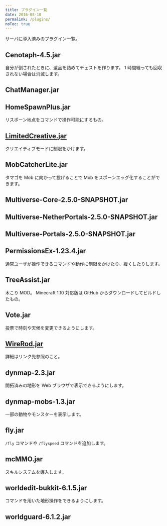 ```yaml
---
title: プラグイン一覧
date: 2016-08-10
permalink: /plugins/
noToc: true
---
```


サーバに導入済みのプラグイン一覧。

## Cenotaph-4.5.jar
自分が倒されたときに、遺品を詰めてチェストを作ります。
1 時間経っても回収されない場合は消滅します。

## ChatManager.jar

## HomeSpawnPlus.jar
リスポーン地点をコマンドで操作可能にするもの。

## [LimitedCreative.jar](https://dev.bukkit.org/bukkit-plugins/limited-creative)
クリエイティブモードに制限をかけます。

## MobCatcherLite.jar
タマゴを Mob に向かって投げることで Mob をスポーンエッグ化することができます。

## Multiverse-Core-2.5.0-SNAPSHOT.jar

## Multiverse-NetherPortals-2.5.0-SNAPSHOT.jar

## Multiverse-Portals-2.5.0-SNAPSHOT.jar

## PermissionsEx-1.23.4.jar
通常ユーザが操作できるコマンドや動作に制限をかけたり、緩くしたりします。

## TreeAssist.jar
木こり MOD。
Minecraft 1.10 対応版は GitHub からダウンロードしてビルドしたもの。

## Vote.jar
投票で時刻や天候を変更できるようにします。

## [WireRod.jar](http://forum.minecraftuser.jp/viewtopic.php?f=38&t=21210&p=188854#p188854)
詳細はリンク先参照のこと。

## dynmap-2.3.jar
開拓済みの地形を Web ブラウザで表示できるようにします。

## dynmap-mobs-1.3.jar
一部の動物やモンスターを表示します。

## fly.jar
`/fly` コマンドや `/flyspeed` コマンドを追加します。

## mcMMO.jar
スキルシステムを導入します。

## worldedit-bukkit-6.1.5.jar
コマンドを用いた地形操作をできるようにします。

## worldguard-6.1.2.jar

